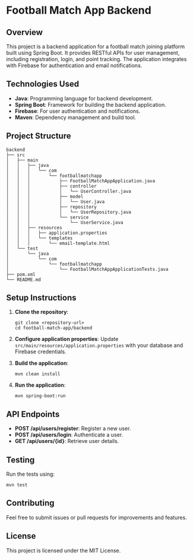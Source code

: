 # Football Match App Backend

## Overview
This project is a backend application for a football match joining platform built using Spring Boot. It provides RESTful APIs for user management, including registration, login, and point tracking. The application integrates with Firebase for authentication and email notifications.

## Technologies Used
- **Java**: Programming language for backend development.
- **Spring Boot**: Framework for building the backend application.
- **Firebase**: For user authentication and notifications.
- **Maven**: Dependency management and build tool.

## Project Structure
```
backend
├── src
│   ├── main
│   │   ├── java
│   │   │   └── com
│   │   │       └── footballmatchapp
│   │   │           ├── FootballMatchAppApplication.java
│   │   │           ├── controller
│   │   │           │   └── UserController.java
│   │   │           ├── model
│   │   │           │   └── User.java
│   │   │           ├── repository
│   │   │           │   └── UserRepository.java
│   │   │           └── service
│   │   │               └── UserService.java
│   │   ├── resources
│   │   │   ├── application.properties
│   │   │   └── templates
│   │   │       └── email-template.html
│   └── test
│       └── java
│           └── com
│               └── footballmatchapp
│                   └── FootballMatchAppApplicationTests.java
├── pom.xml
└── README.md
```

## Setup Instructions
1. **Clone the repository**:
   ```
   git clone <repository-url>
   cd football-match-app/backend
   ```

2. **Configure application properties**:
   Update `src/main/resources/application.properties` with your database and Firebase credentials.

3. **Build the application**:
   ```
   mvn clean install
   ```

4. **Run the application**:
   ```
   mvn spring-boot:run
   ```

## API Endpoints
- **POST /api/users/register**: Register a new user.
- **POST /api/users/login**: Authenticate a user.
- **GET /api/users/{id}**: Retrieve user details.

## Testing
Run the tests using:
```
mvn test
```

## Contributing
Feel free to submit issues or pull requests for improvements and features.

## License
This project is licensed under the MIT License.